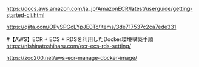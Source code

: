 https://docs.aws.amazon.com/ja_jp/AmazonECR/latest/userguide/getting-started-cli.html

https://qiita.com/OPySPGcLYpJE0Tc/items/3de717537c2ca7ede331

#【AWS】ECR + ECS + RDSを利用したDocker環境構築手順
https://nishinatoshiharu.com/ecr-ecs-rds-setting/

https://zoo200.net/aws-ecr-manage-docker-image/

